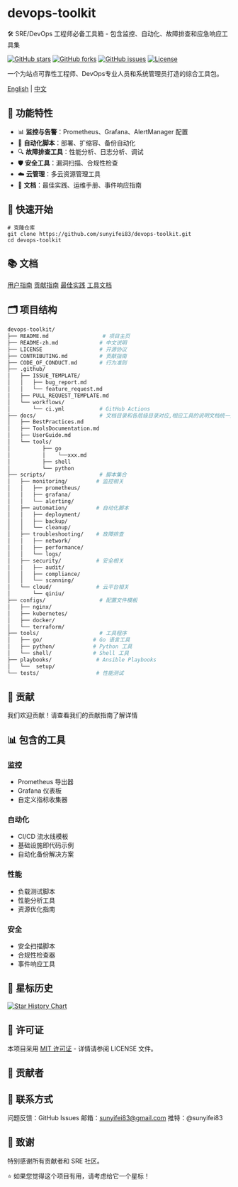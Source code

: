 # devops-toolkit
🛠️ SRE/DevOps 工程师必备工具箱 - 包含监控、自动化、故障排查和应急响应工具集

[![GitHub stars](https://img.shields.io/github/stars/sunyifei83/devops-toolkit)](https://github.com/sunyifei83/devops-toolkit/stargazers)
[![GitHub forks](https://img.shields.io/github/forks/sunyifei83/devops-toolkit)](https://github.com/sunyifei83/devops-toolkit/network)
[![GitHub issues](https://img.shields.io/github/issues/sunyifei83/devops-toolkit)](https://github.com/sunyifei83/devops-toolkit/issues)
[![License](https://img.shields.io/badge/License-MIT-blue.svg)](LICENSE)

一个为站点可靠性工程师、DevOps专业人员和系统管理员打造的综合工具包。

[English](README.md) | [中文](README-zh.md)

## 🎯 功能特性

- 📊 **监控与告警**：Prometheus、Grafana、AlertManager 配置
- 🔧 **自动化脚本**：部署、扩缩容、备份自动化
- 🔍 **故障排查工具**：性能分析、日志分析、调试
- 🛡️ **安全工具**：漏洞扫描、合规性检查
- ☁️ **云管理**：多云资源管理工具
- 📝 **文档**：最佳实践、运维手册、事件响应指南

## 🚀 快速开始
```shell
# 克隆仓库
git clone https://github.com/sunyifei83/devops-toolkit.git
cd devops-toolkit
```

## 📚 文档

[用户指南](/docs/UserGuide.md)
[贡献指南](/docs/ContributingGuide.md)
[最佳实践](/docs/BestPractices.md)
[工具文档](/docs/ToolsDocumentation.md)

## 🗂️ 项目结构
```bash
devops-toolkit/
├── README.md                 # 项目主页
├── README-zh.md             # 中文说明
├── LICENSE                  # 开源协议
├── CONTRIBUTING.md          # 贡献指南
├── CODE_OF_CONDUCT.md       # 行为准则
├── .github/
│   ├── ISSUE_TEMPLATE/
│   │   ├── bug_report.md
│   │   └── feature_request.md
│   ├── PULL_REQUEST_TEMPLATE.md
│   └── workflows/
│       └── ci.yml           # GitHub Actions
├── docs/                    # 文档目录和各层级目录对应,相应工具的说明文档统一更新
│   ├── BestPractices.md
│   ├── ToolsDocumentation.md
│   ├── UserGuide.md
│   └── tools/
│          ├── go
│          │    └──xxx.md
│          ├── shell
│          └── python
├── scripts/                 # 脚本集合
│   ├── monitoring/         # 监控相关
│   │   ├── prometheus/
│   │   ├── grafana/
│   │   └── alerting/
│   ├── automation/         # 自动化脚本
│   │   ├── deployment/
│   │   ├── backup/
│   │   └── cleanup/
│   ├── troubleshooting/    # 故障排查
│   │   ├── network/
│   │   ├── performance/
│   │   └── logs/
│   ├── security/           # 安全相关
│   │   ├── audit/
│   │   ├── compliance/
│   │   └── scanning/
│   └── cloud/              # 云平台相关
│       └── qiniu/
├── configs/                 # 配置文件模板
│   ├── nginx/
│   ├── kubernetes/
│   ├── docker/
│   └── terraform/
├── tools/                   # 工具程序
│   ├── go/                # Go 语言工具
│   ├── python/            # Python 工具
│   └── shell/             # Shell 工具
├── playbooks/              # Ansible Playbooks
│   └──  setup/
└── tests/                  # 性能测试

```

## 🤝 贡献
我们欢迎贡献！请查看我们的贡献指南了解详情

## 📊 包含的工具
### 监控
* Prometheus 导出器
* Grafana 仪表板
* 自定义指标收集器
### 自动化
* CI/CD 流水线模板
* 基础设施即代码示例
* 自动化备份解决方案
### 性能
* 负载测试脚本
* 性能分析工具
* 资源优化指南
### 安全
* 安全扫描脚本
* 合规性检查器
* 事件响应工具

## 🌟 星标历史
[![Star History Chart](https://api.star-history.com/svg?repos=sunyifei83/devops-toolkit&type=Date)](https://www.star-history.com/#sunyifei83/devops-toolkit&Date)

## 📄 许可证
本项目采用 [MIT 许可证](LICENSE) - 详情请参阅 LICENSE 文件。

## 👥 贡献者
<!-- ALL-CONTRIBUTORS-LIST:START --> <!-- ALL-CONTRIBUTORS-LIST:END -->
## 📮 联系方式
问题反馈：GitHub Issues
邮箱：sunyifei83@gmail.com
推特：@sunyifei83
## 🙏 致谢
特别感谢所有贡献者和 SRE 社区。

⭐ 如果您觉得这个项目有用，请考虑给它一个星标！
